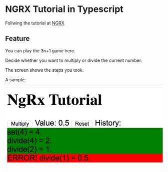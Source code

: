 # NGRX Tutorial in Typescript

Follwing the tutorial at [NGRX](https://ngrx.io/guide/store)

## Feature

You can play the 3n+1 game here.

Decide whether you want to multiply or divide the current number.

The screen shows the steps you took.

A sample:

![feature](3nplus1.png)

